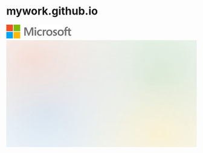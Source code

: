 # mywork.github.io
![](microsoft_logo_ee5c8d9fb6248c938fd0dc19370e90bd_51.png)
![](2_bc3d32a696895f78c19df6c717586a5d.jpg)
